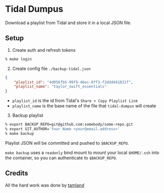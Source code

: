 # Tidal Dumpus

Download a playlist from Tidal and store it in a local JSON file.

## Setup

1. Create auth and refresh tokens

```bash
% make login
```

2. Create config file `./backup-tidal.json`

```json
{
    "playlist_id": "4d056fb5-99f9-46ec-8ff3-f2dddd41821f",
    "playlist_name": "taylor_swift_essentials"
}
```

- `playlist_id` is the id from Tidal's `Share > Copy Playlist Link`
- `playlist_name` is the base name of the file that `tidal-dumpus` will create

3. Backup playlist

```bash
% export BACKUP_REPO=git@github.com:somebody/some-repo.git
% export GIT_AUTHOR='Your Name <your@email.address>'
% make backup
```

Playlist JSON will be committed and pushed to `$BACKUP_REPO`.

`make backup` uses a `readonly` bind mount to mount your local `$HOME/.ssh` into the container, so you can authenticate to `$BACKUP_REPO`.


## Credits

All the hard work was done by [tamland](https://github.com/tamland/python-tidal)
